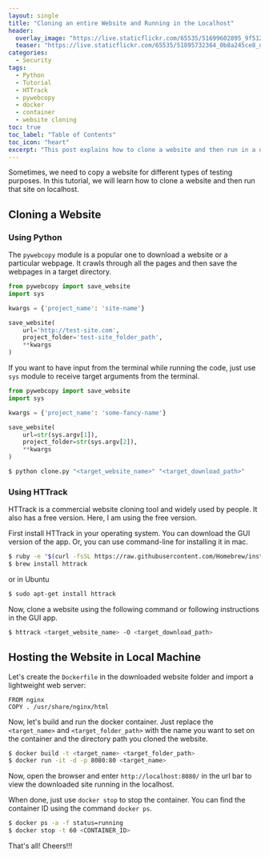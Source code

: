 ```yaml
---
layout: single
title: "Cloning an entire Website and Running in the Localhost"
header:
  overlay_image: "https://live.staticflickr.com/65535/51699602895_9f512e632d_o.png"
  teaser: "https://live.staticflickr.com/65535/51895732364_0b8a245ce8_o.png"
categories:
  - Security
tags:
  - Python
  - Tutorial
  - HTTrack
  - pywebcopy
  - docker
  - container
  - website cloning
toc: true
toc_label: "Table of Contents"
toc_icon: "heart"
excerpt: "This post explains how to clone a website and then run in a docker container for testing and learning purpose"
---
```


Sometimes, we need to copy a website for different types of testing purposes. In this tutorial, we will learn how to clone a website and then run that site on localhost.

## Cloning a Website
### Using Python
The `pywebcopy` module is a popular one to download a website or a particular webpage. It crawls through all the pages and then save the webpages in a target directory.
```python
from pywebcopy import save_website
import sys

kwargs = {'project_name': 'site-name'}

save_website(
    url='http://test-site.com',
    project_folder='test-site_folder_path',
    **kwargs
)
```

If you want to have input from the terminal while running the code, just use `sys` module to receive target arguments from the terminal.
```python
from pywebcopy import save_website
import sys

kwargs = {'project_name': 'some-fancy-name'}

save_website(
    url=str(sys.argv[1]),
    project_folder=str(sys.argv[2]),
    **kwargs
)
```

```bash
$ python clone.py "<target_website_name>" "<target_download_path>"
```

### Using HTTrack
HTTrack is a commercial website cloning tool and widely used by people. It also has a free version. Here, I am using the free version.

First install HTTrack in your operating system. You can download the GUI version of the app. Or, you can use command-line for installing it in mac.
```bash
$ ruby -e "$(curl -fsSL https://raw.githubusercontent.com/Homebrew/install/master/install)" 2> /dev/null
$ brew install httrack
```

or in Ubuntu
```bash
$ sudo apt-get install httrack
```

Now, clone a website using the following command or following instructions in the GUI app. 
```bash
$ httrack <target_website_name> -O <target_download_path>
```


## Hosting the Website in Local Machine
Let's create the `Dockerfile` in the downloaded website folder and import a lightweight web server:
```docker
FROM nginx
COPY . /usr/share/nginx/html
```

Now, let's build and run the docker container. Just replace the `<target_name>` and `<target_folder_path>` with the name you want to set on the container and the directory path you cloned the website.
```bash
$ docker build -t <target_name> <target_folder_path>
$ docker run -it -d -p 8080:80 <target_name>
```

Now, open the browser and enter `http://localhost:8080/` in the url bar to view the downloaded site running in the localhost.

When done, just use `docker stop` to stop the container. You can find the container ID using the command `docker ps`.
```bash
$ docker ps -a -f status=running
$ docker stop -t 60 <CONTAINER_ID>
```

That's all! Cheers!!!
<!--stackedit_data:
eyJoaXN0b3J5IjpbMTc2NTc1NzMwNF19
-->